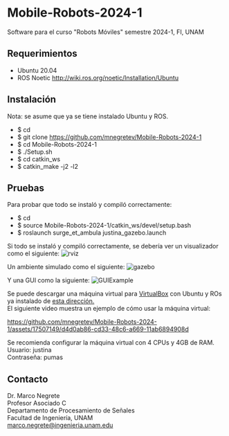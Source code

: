 # Mobile-Robots-2024-1
Software para el curso "Robots Móviles" semestre 2024-1, FI, UNAM

## Requerimientos

* Ubuntu 20.04
* ROS Noetic http://wiki.ros.org/noetic/Installation/Ubuntu

## Instalación

Nota: se asume que ya se tiene instalado Ubuntu y ROS.

* $ cd
* $ git clone https://github.com/mnegretev/Mobile-Robots-2024-1
* $ cd Mobile-Robots-2024-1
* $ ./Setup.sh
* $ cd catkin_ws
* $ catkin_make -j2 -l2

## Pruebas

Para probar que todo se instaló y compiló correctamente:

* $ cd 
* $ source Mobile-Robots-2024-1/catkin_ws/devel/setup.bash
* $ roslaunch surge_et_ambula justina_gazebo.launch

Si todo se instaló y compiló correctamente, se debería ver un visualizador como el siguiente:
![rviz](https://github.com/mnegretev/Mobile-Robots-2024-1/assets/17507149/f4642036-ca45-4ab8-be41-d23bc4ab3720)

Un ambiente simulado como el siguiente:
![gazebo](https://github.com/mnegretev/Mobile-Robots-2024-1/assets/17507149/d8d33093-51f2-4ce1-81a3-79339f86506c)

Y una GUI como la siguiente:
![GUIExample](https://github.com/mnegretev/Mobile-Robots-2024-1/assets/17507149/ee62eb5d-ddf8-45f3-a16a-88a9a45a0721)

Se puede descargar una máquina virtual para [VirtualBox](https://www.virtualbox.org/wiki/Downloads) con Ubuntu y ROs ya instalado de [esta dirección.](https://drive.google.com/drive/folders/1T-gDsEb5Opl4gbx2qPQYEelyPnEe91Yk?usp=share_link) <br>
El siguiente video muestra un ejemplo de cómo usar la máquina virtual:

https://github.com/mnegretev/Mobile-Robots-2024-1/assets/17507149/d4d0ab86-cd33-48c6-a669-11ab6894908d

Se recomienda configurar la máquina virtual con 4 CPUs y 4GB de RAM.<br>
Usuario: justina <br>
Contraseña: pumas


## Contacto
Dr. Marco Negrete<br>
Profesor Asociado C<br>
Departamento de Procesamiento de Señales<br>
Facultad de Ingeniería, UNAM <br>
marco.negrete@ingenieria.unam.edu<br>

